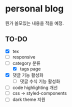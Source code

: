 # personal blog

뭔가 쓸모있는 내용을 적을 예정.

## TO-DO

- [x] tex
- [ ] responsive
- [ ] category 분류
  - [x] tags page
- [x] 댓글 기능 활성화
  - [ ] 댓글 수식 기능 활성화
- [ ] code highlighting 개선
- [ ] css -> styled-components
- [ ] dark theme 지원
